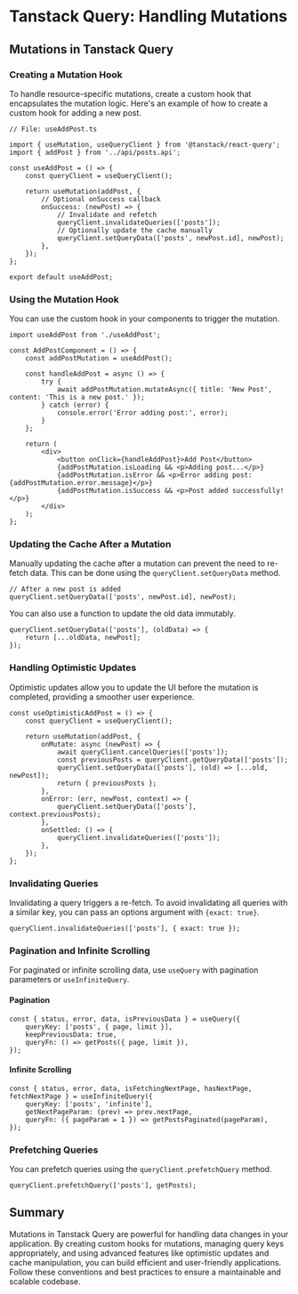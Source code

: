 # Tanstack Query: Handling Mutations

## Mutations in Tanstack Query

### Creating a Mutation Hook

To handle resource-specific mutations, create a custom hook that encapsulates the mutation logic. Here's an example of how to create a custom hook for adding a new post.

```tsx
// File: useAddPost.ts

import { useMutation, useQueryClient } from '@tanstack/react-query';
import { addPost } from '../api/posts.api';

const useAddPost = () => {
    const queryClient = useQueryClient();

    return useMutation(addPost, {
        // Optional onSuccess callback
        onSuccess: (newPost) => {
            // Invalidate and refetch
            queryClient.invalidateQueries(['posts']);
            // Optionally update the cache manually
            queryClient.setQueryData(['posts', newPost.id], newPost);
        },
    });
};

export default useAddPost;
```

### Using the Mutation Hook

You can use the custom hook in your components to trigger the mutation.

```tsx
import useAddPost from './useAddPost';

const AddPostComponent = () => {
    const addPostMutation = useAddPost();

    const handleAddPost = async () => {
        try {
            await addPostMutation.mutateAsync({ title: 'New Post', content: 'This is a new post.' });
        } catch (error) {
            console.error('Error adding post:', error);
        }
    };

    return (
        <div>
            <button onClick={handleAddPost}>Add Post</button>
            {addPostMutation.isLoading && <p>Adding post...</p>}
            {addPostMutation.isError && <p>Error adding post: {addPostMutation.error.message}</p>}
            {addPostMutation.isSuccess && <p>Post added successfully!</p>}
        </div>
    );
};
```

### Updating the Cache After a Mutation

Manually updating the cache after a mutation can prevent the need to re-fetch data. This can be done using the `queryClient.setQueryData` method.

```tsx
// After a new post is added
queryClient.setQueryData(['posts', newPost.id], newPost);
```

You can also use a function to update the old data immutably.

```tsx
queryClient.setQueryData(['posts'], (oldData) => {
    return [...oldData, newPost];
});
```

### Handling Optimistic Updates

Optimistic updates allow you to update the UI before the mutation is completed, providing a smoother user experience.

```tsx
const useOptimisticAddPost = () => {
    const queryClient = useQueryClient();

    return useMutation(addPost, {
        onMutate: async (newPost) => {
            await queryClient.cancelQueries(['posts']);
            const previousPosts = queryClient.getQueryData(['posts']);
            queryClient.setQueryData(['posts'], (old) => [...old, newPost]);
            return { previousPosts };
        },
        onError: (err, newPost, context) => {
            queryClient.setQueryData(['posts'], context.previousPosts);
        },
        onSettled: () => {
            queryClient.invalidateQueries(['posts']);
        },
    });
};
```

### Invalidating Queries

Invalidating a query triggers a re-fetch. To avoid invalidating all queries with a similar key, you can pass an options argument with `{exact: true}`.

```tsx
queryClient.invalidateQueries(['posts'], { exact: true });
```

### Pagination and Infinite Scrolling

For paginated or infinite scrolling data, use `useQuery` with pagination parameters or `useInfiniteQuery`.

#### Pagination

```tsx
const { status, error, data, isPreviousData } = useQuery({
    queryKey: ['posts', { page, limit }],
    keepPreviousData: true,
    queryFn: () => getPosts({ page, limit }),
});
```

#### Infinite Scrolling

```tsx
const { status, error, data, isFetchingNextPage, hasNextPage, fetchNextPage } = useInfiniteQuery({
    queryKey: ['posts', 'infinite'],
    getNextPageParam: (prev) => prev.nextPage,
    queryFn: ({ pageParam = 1 }) => getPostsPaginated(pageParam),
});
```

### Prefetching Queries

You can prefetch queries using the `queryClient.prefetchQuery` method.

```tsx
queryClient.prefetchQuery(['posts'], getPosts);
```

## Summary

Mutations in Tanstack Query are powerful for handling data changes in your application. By creating custom hooks for mutations, managing query keys appropriately, and using advanced features like optimistic updates and cache manipulation, you can build efficient and user-friendly applications. Follow these conventions and best practices to ensure a maintainable and scalable codebase.